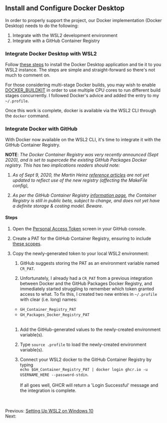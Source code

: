 ## Install and Configure Docker Desktop
In order to properly support the project, our Docker implementation (Docker Desktop) needs to do the following: 

1. Integrate with the WSL2 development environment
1. Integrate with a GitHub Container Registry

### Integrate Docker Desktop with WSL2
Follow [these steps](https://docs.docker.com/docker-for-windows/wsl/) to install the Docker Desktop application and tie it to you WSL2 instance. The steps are simple and 
straight-forward so there's not much to comment on. 

For those considering multi-stage Docker builds, you may wish to enable 
[DOCKER_BUILDKIT](https://www.docker.com/blog/docker-desktop-wsl-2-best-practices/) in order to use multiple CPU cores to run different build stages concurrently. I followed Docker's advice and added the entry to my `~/.profile`.<br>

Once this work is complete, docker is available via the WSL2 CLI through the `docker` command.

### Integrate Docker with GitHub
With Docker now available on the WSL2 CLI, it's time to integrate it with the GitHub Container Registry.

**NOTE**: _The Docker Container Registry was very recently announced (Sept 2020), and is set to supercede the existing GitHub Packages Docker registry. This has two implications readers should note:_ 
1. _As of Sept 9, 2020, the Martin Heinz [reference articles](./01-why-create-this-project.md) are not yet updated to reflect use of the new registry (affecting the MakeFile config),_

1. _As per the GitHub Container Registry [information page](https://docs.github.com/en/packages/getting-started-with-github-container-registry/about-github-container-registry), the Container Registry is still in public beta, subject to change, and does not yet have a definite storage & costing model. Beware._

#### Steps
1. Open the [Personal Access Token](https://docs.github.com/en/github/authenticating-to-github/creating-a-personal-access-token) screen in your GitHub console.

1. Create a PAT for the GitHub Container Registry, ensuring to include [these scopes](https://docs.github.com/en/packages/getting-started-with-github-container-registry/migrating-to-github-container-registry-for-docker-images#authenticating-with-the-container-registry).

1. Copy the newly-generated token to your local WSL2 environment:
    1. GitHub suggests storing the PAT as an environment variable named `CR_PAT`.
    
    1. Unfortunately, I already had a `CR_PAT` from a previous integration between Docker and the GitHub Packages Docker Registry, and immediately started struggling to remember which token granted access to what. To fix this, I created two new entries in `~/.profile` with clear (i.e. long) names: 
      * `GH_Container_Registry_PAT`
      * `GH_Packages_Docker_Registry_PAT`<br><br>
      
    1. Add the GitHub-generated values to the newly-created environment variable(s).
    
    1. Type `source .profile` to load the newly-created environment variable(s).
    
    1. Connect your WSL2 docker to the GitHub Container Registry by typing 
    <br>`echo $GH_Container_Registry_PAT | docker login ghcr.io -u USERNAME_HERE --password-stdin`.
    <br><br> If all goes well, GHCR will return a 'Login Successful' message and the integration is complete.
    
<br><br>
Previous: [Setting Up WSL2 on Windows 10](./03-set-up-WSL2.md)<br>
Next: 

